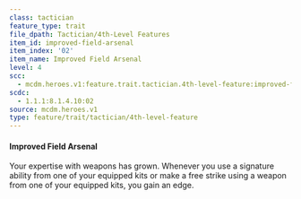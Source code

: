 ```yaml
---
class: tactician
feature_type: trait
file_dpath: Tactician/4th-Level Features
item_id: improved-field-arsenal
item_index: '02'
item_name: Improved Field Arsenal
level: 4
scc:
  - mcdm.heroes.v1:feature.trait.tactician.4th-level-feature:improved-field-arsenal
scdc:
  - 1.1.1:8.1.4.10:02
source: mcdm.heroes.v1
type: feature/trait/tactician/4th-level-feature
---
```


#### Improved Field Arsenal

Your expertise with weapons has grown. Whenever you use a signature ability from one of your equipped kits or make a free strike using a weapon from one of your equipped kits, you gain an edge.
